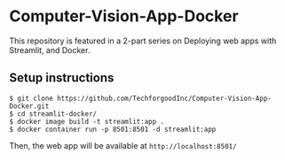 # Computer-Vision-App-Docker

This repository is featured in a 2-part series on Deploying web apps with Streamlit, and Docker.


## Setup instructions

```
$ git clone https://github.com/TechforgoodInc/Computer-Vision-App-Docker.git
$ cd streamlit-docker/
$ docker image build -t streamlit:app .
$ docker container run -p 8501:8501 -d streamlit:app
```
Then, the web app will be available at ```http://localhost:8501/```

